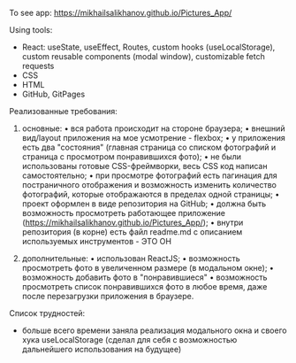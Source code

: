 To see app: https://mikhailsalikhanov.github.io/Pictures_App/

Using tools:
  - React: useState, useEffect, Routes, custom hooks (useLocalStorage), custom reusable components (modal window), customizable fetch requests
  - CSS
  - HTML
  - GitHub, GitPages
 
Реализованные требования:

1) основные:
•	вся работа происходит на стороне браузера;
•	внешний вид/layout приложения на мое усмотрение - flexbox;
•	у приложения есть два "состояния" (главная страница со списком фотографий и страница с просмотром понравившихся фото);
•	не были использованы готовые CSS-фреймворки, весь CSS код написан самостоятельно;
•	при просмотре фотографий есть пагинация для постраничного отображения и возможность изменить количество фотографий, которые отображаются в пределах одной страницы;
•	проект оформлен в виде репозитория на GitHub;
•	должна быть возможность просмотреть работающее приложение (https://mikhailsalikhanov.github.io/Pictures_App/);
•	внутри репозитория (в корне) есть файл readme.md с описанием используемых инструментов - ЭТО ОН

2) дополнительные:
•	использован ReactJS;
•	возможность просмотреть фото в увеличенном размере (в модальном окне);
•	возможность добавить фото в "понравившиеся"
•	возможность просмотреть список понравившихся фото в любое время, даже после перезагрузки приложения в браузере.

Список трудностей: 
- больше всего времени заняла реализация модального окна и своего хука useLocalStorage (сделал для себя с возможностью дальнейшего использования на будущее)
